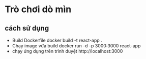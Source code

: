 # Trò chơi dò mìn

## cách sử dụng

- Build Dockerfile
  docker build -t react-app .
- Chạy image vừa build
  docker run -d -p 3000:3000 react-app
- chạy ứng dụng trên trình duyệt
  http://localhost:3000
